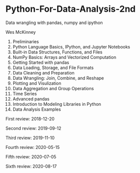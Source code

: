 # Python-For-Data-Analysis-2nd

Data wrangling with pandas, numpy and ipython

Wes McKinney 


1. Preliminaries
2. Python Language Basics, IPython, and Jupyter Notebooks
3. Built-in Data Structures, Functions, and Files
4. NumPy Basics: Arrays and Vectorized Computation
5. Getting Started with pandas
6. Data Loading, Storage, and File Formats
7. Data Cleaning and Preparation
8. Data Wrangling: Join, Combine, and Reshape
9. Plotting and Visulization
10. Data Aggregation and Group Operations
11. Time Series
12. Advanced pandas
13. Introduction to Modeling Libraries in Python
14. Data Analysis Examples


First review: 2018-12-20

Second review: 2019-09-12

Third review: 2019-11-10

Fourth review: 2020-05-15

Fifth review: 2020-07-05

Sixth review: 2020-08-17

